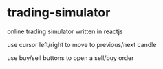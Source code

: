 # trading-simulator
online trading simulator written in reactjs



use cursor left/right to move to previous/next candle

use buy/sell buttons to open a sell/buy order
